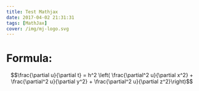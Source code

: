 ```yaml
---
title: Test Mathjax
date: 2017-04-02 21:31:31
tags: [MathJax]
cover: /img/mj-logo.svg
---
```


# Formula:

$$\frac{\partial u}{\partial t}
= h^2 \left( \frac{\partial^2 u}{\partial x^2} +
\frac{\partial^2 u}{\partial y^2} +
\frac{\partial^2 u}{\partial z^2}\right)$$
